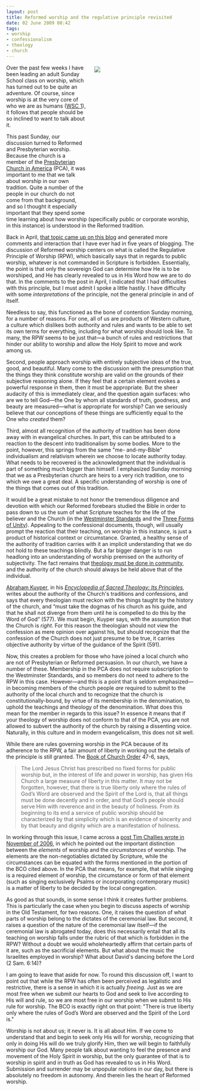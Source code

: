 ```yaml
---
layout: post
title: Reformed worship and the regulative principle revisited
date: 02 June 2009 08:42
tags:
- worship
- confessionalism
- theology
- church
---
```

<div style="float: right; margin: 5px 1px 0px 20px; width: 267px; height: 400px;"><img src="https://dl.dropboxusercontent.com/u/3897986/Jake%20Blog%20Images/empty-church-pews.jpg" /></div>
Over the past few weeks I have been leading an adult Sunday School class on worship, which has turned out to be quite an adventure.  Of course, since worship is at the very core of who we are as humans (<a href="http://www.shortercatechism.com/resources/wsc/wsc_001.html">WSC 1</a>), it follows that people should be so inclined to want to talk about it.

This past Sunday, our discussion turned to Reformed and Presbyterian worship.  Because the church is a member of the <a href="http://www.pcanet.org/">Presbyterian Church in America</a> (PCA), it was important to me that we talk about worship in our own tradition.  Quite a number of the people in our church do not come from that background, and so I thought it especially important that they spend some time learning about how worship (specifically public or corporate worship, in this instance) is understood in the Reformed tradition.

Back in April, <a href="http://jakebelder.com/some-thoughts-on-tradition-and-worship">that topic came up on this blog</a> and generated more comments and interaction that I have ever had in five years of blogging.  The discussion of Reformed worship centers on what is called the Regulative Principle of Worship (RPW), which basically says that in regards to public worship, whatever is not commanded in Scripture is forbidden.  Essentially, the point is that only the sovereign God can determine how He is to be worshiped, and He has clearly revealed to us in His Word how we are to do that.  In the comments to the post in April, I indicated that I had difficulties with this principle, but I must admit I spoke a little hastily.  I have difficulty with some <span style="font-style: italic;">interpretations</span> of the principle, not the general principle in and of itself.

Needless to say, this functioned as the bone of contention Sunday morning, for a number of reasons.  For one, all of us are products of Western culture, a culture which dislikes both authority and rules and wants to be able to set its own terms for everything, including for what worship should look like.  To many, the RPW seems to be just that&mdash;a bunch of rules and restrictions that hinder our ability to worship and allow the Holy Spirit to move and work among us.

Second, people approach worship with entirely subjective ideas of the true, good, and beautiful. Many come to the discussion with the presumption that the things they think constitute worship are valid on the grounds of their subjective reasoning alone.  If they feel that a certain element evokes a powerful response in them, then it must be appropriate.  But the sheer audacity of this is immediately clear, and the question again surfaces: who are we to tell God&mdash;the One by whom all standards of truth, goodness, and beauty are measured&mdash;what is appropriate for worship?  Can we seriously believe that <span style="font-style: italic;">our</span> conceptions of these things are sufficiently equal to the One who <span style="font-style: italic;">created</span> them?

Third, almost all recognition of the authority of tradition has been done away with in evangelical churches. In part, this can be attributed to a reaction to the descent into traditionalism by some bodies.  More to the point, however, this springs from the same "me- and-my-Bible" individualism and relativism wherein we choose to locate authority today.  What needs to be recovered is the acknowledgment that the individual is part of something much bigger than himself.  I emphasized Sunday morning that we as a Presbyterian church are heirs to a very rich tradition, one to which we owe a great deal.  A specific understanding of worship is one of the things that comes out of this tradition.

It would be a great mistake to not honor the tremendous diligence and devotion with which our Reformed forebears studied the Bible in order to pass down to us the sum of what Scripture teaches for the life of the believer and the Church (in the <a href="http://en.wikipedia.org/wiki/Westminster_Standards">Westminster Standards</a> and the <a href="http://en.wikipedia.org/wiki/Three_Forms_of_Unity">Three Forms of Unity</a>). Appealing to the confessional documents, though, will usually prompt the reaction that their teaching, on worship in this instance, is just a product of historical context or circumstance.  Granted, a healthy sense of the authority of tradition carries with it an implicit understanding that we do not hold to these teachings blindly. But a far bigger danger is to run headlong into an understanding of worship premised on the authority of subjectivity.  The fact remains that <a href="http://jakebelder.com/reading-scripture-with-the-church">theology must be done in community</a>, and the authority of the church should always be held above that of the individual.

<a href="http://en.wikipedia.org/wiki/Abraham_Kuyper">Abraham Kuyper</a>, in his <a href="http://www.archive.org/details/encyclopediaofsa00unknuoft"><span style="font-style: italic;">Encyclopedia of Sacred Theology: Its Principles</span></a>, writes about the authority of the Church's traditions and confessions, and says that every theologian must reckon with the things taught by the history of the church, and &ldquo;must take the dogmas of his church as his guide, and that he shall not diverge from them until he is compelled to do this by the Word of God&rdquo; (577).  We must begin, Kuyper says, with the assumption that the Church is <span style="font-style: italic;">right</span>.  For this reason the theologian should not view the confession as mere opinion over against his, but should recognize that the confession of the Church does not just presume to be true, it carries objective authority by virtue of the guidance of the Spirit (591).

Now, this creates a problem for those who have joined a local church who are not of Presbyterian or Reformed persuasion.  In our church, we have a number of these.  Membership in the PCA does not require subscription to the Westminster Standards, and so members do not need to adhere to the RPW in this case.  However&mdash;and this is a point that is seldom emphasized&mdash;in becoming members of the church people <span style="font-style: italic;">are</span> required to submit to the authority of the local church and to recognize that the church is constitutionally-bound, by virtue of its membership in the denomination, to uphold the teachings and theology of the denomination.  What does this mean for the member in regards to this issue?  In essence it means that if your theology of worship does not conform to that of the PCA, you are not allowed to subvert the authority of the church by raising a dissenting voice.  Naturally, in this culture and in modern evangelicalism, this does not sit well.

While there are rules governing worship in the PCA because of its adherence to the RPW, a fair amount of liberty in working out the details of the principle is still granted.  The <a href="http://www.pcaac.org/BCO%202008/BCO%202008%20Reprint%20for%20Web%207-3-08.pdf">Book of Church Order</a> 47-6, says,

<blockquote>
The Lord Jesus Christ has prescribed no fixed forms for public worship but, in the interest of life and power in worship, has given His Church a large measure of liberty in this matter. It may not be forgotten, however, that there is true liberty only where the rules of God&rsquo;s Word are observed and the Spirit of the Lord is, that all things must be done decently and in order, and that God&rsquo;s people should serve Him with reverence and in the beauty of holiness. From its beginning to its end a service of public worship should be characterized by that simplicity which is an evidence of sincerity and by that beauty and dignity which are a manifestation of holiness.
</blockquote>

In working through this issue, I came across a <a href="http://www.challies.com/archives/articles/advent-candles.php">post Tim Challies wrote in November of 2006</a>, in which he pointed out the important distinction between the <span style="font-style: italic;">elements</span> of worship and the <span style="font-style: italic;">circumstances</span> of worship.  The elements are the non-negotiables dictated by Scripture, while the circumstances can be equated with the forms mentioned in the portion of the BCO cited above.  In the PCA that means, for example, that while singing is a required element of worship, the circumstance or form of that element (such as singing exclusively Psalms or incorporating contemporary music) is a matter of liberty to be decided by the local congregation.

As good as that sounds, in some sense I think it creates further problems.  This is particularly the case when you begin to discuss aspects of worship in the Old Testament, for two reasons.  One, it raises the question of what parts of worship belong to the dictates of the ceremonial law.  But second, it raises a question of the nature of the ceremonial law itself&mdash;if the ceremonial law is abrogated today, does this necessarily entail that all its teaching on worship falls under the rubric of that which is forbidden in the RPW?  Without a doubt we would wholeheartedly affirm that certain parts of it are, such as the sacrificial elements.  But what about the music the Israelites employed in worship?  What about David's dancing before the Lord (2 Sam. 6:14)?

I am going to leave that aside for now.  To round this discussion off, I want to point out that while the RPW has often been perceived as legalistic and restrictive, there is a sense in which it is actually <span style="font-style: italic;">freeing</span>.  Just as we are most free when we submit our hearts to God and seek to live according to His will and rule, so we are most free in our worship when we submit to His rule for worship.  The BCO is exactly right on that point: "There is true liberty only where the rules of God&rsquo;s Word are observed and the Spirit of the Lord is."

Worship is not about us; it never is.  It is all about Him.  If we come to understand that and begin to seek only His will for worship, recognizing that only in doing His will do we truly glorify Him, then we will begin to faithfully worship our God.  Many people talk about wanting to feel the presence and movement of the Holy Spirit in worship, but the only guarantee of that is to worship in spirit and in truth as God has revealed to us in His Word.  Submission and surrender may be unpopular notions in our day, but there is absolutely no freedom in autonomy.  And therein lies the heart of Reformed worship.
